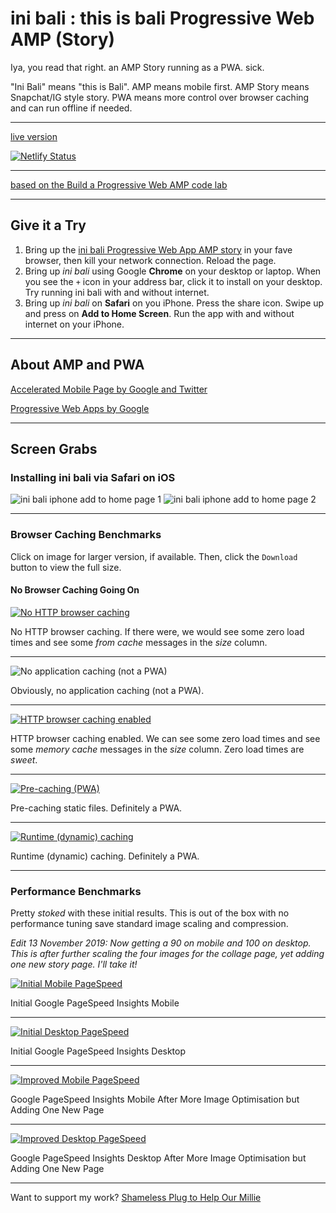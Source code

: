 # ini bali : this is bali Progressive Web AMP (Story)

Iya, you read that right. an AMP Story running as a PWA. sick.

"Ini Bali" means "this is Bali". AMP means mobile first. AMP Story means Snapchat/IG style story. PWA means more control over browser caching and can run offline if needed.

---

[live version](https://inibali.netlify.com/)

[![Netlify Status](https://api.netlify.com/api/v1/badges/60cb91f6-a638-4728-869a-796f7398f995/deploy-status)](https://app.netlify.com/sites/inibali/deploys)

---

[based on the Build a Progressive Web AMP code lab](https://codelabs.developers.google.com/codelabs/amp-pwa-workbox/#0)

---

## Give it a Try

1. Bring up the [ini bali Progressive Web App AMP story](https://inibali.netlify.com/)
 in your fave browser, then kill your network connection. Reload the page.
2. Bring up _ini bali_ using Google **Chrome** on your desktop or laptop. When you see the `+` icon in your address bar, click it to install on your desktop. Try running ini bali with and without internet.
3. Bring up _ini bali_ on **Safari** on you iPhone. Press the share icon. Swipe up and press on **Add to Home Screen**. Run the app with and without internet on your iPhone.

---

## About AMP and PWA

[Accelerated Mobile Page by Google and Twitter](https://amp.dev/)

[Progressive Web Apps by Google](https://developers.google.com/web/progressive-web-apps)

---

## Screen Grabs

### Installing ini bali via Safari on iOS

<img alt="ini bali iphone add to home page 1" title="ini bali iphone add to home page 1" src="screen-grabs/inibali-safari-ios-1.jpg">

<img alt="ini bali iphone add to home page 2" title="ini bali iphone add to home page 2" src="screen-grabs/inibali-safari-ios-2.jpg">

---

### Browser Caching Benchmarks

Click on image for larger version, if available. Then, click the `Download` button to view the full size.

#### No Browser Caching Going On

<a href="screen-grabs/avada-classic-http-cache-1420w.jpg">
<img alt="No HTTP browser caching" title="No HTTP browser caching" src="screen-grabs/avada-classic-http-cache-800w.jpg">
</a>

  No HTTP browser caching. If there were, we would see some zero load times and see some _from cache_ messages in the _size_ column.

---

<img alt="No application caching (not a PWA)" title="No application caching (not a PWA)" src="screen-grabs/avada-classic-application-cache-800w.jpg">

  Obviously, no application caching (not a PWA).

---

<a href="screen-grabs/inibali-amp-pwa-http-cache-1420w.jpg">
<img alt="HTTP browser caching enabled" title="HTTP browser caching enabled" src="screen-grabs/inibali-amp-pwa-http-cache-800w.jpg">
</a>

HTTP browser caching enabled. We can see some zero load times and see some _memory cache_ messages in the _size_ column. Zero load times are _sweet_.

---

<a href="screen-grabs/inibali-amp-pwa-precache-1420w.jpg">
<img alt="Pre-caching (PWA)" title="Pre-caching (PWA)" src="screen-grabs/inibali-amp-pwa-precache-800w.jpg">
</a>

  Pre-caching static files. Definitely a PWA.

---

<a href="screen-grabs/inibali-amp-pwa-runtime-cache-1420w.jpg">
<img alt="Runtime (dynamic) caching" title="Runtime (dynamic) caching" src="screen-grabs/inibali-amp-pwa-runtime-cache-800w.jpg">
</a>

  Runtime (dynamic) caching. Definitely a PWA.

---

### Performance Benchmarks

Pretty _stoked_ with these initial results. This is out of the box with no performance tuning save standard image scaling and compression.

<em>Edit 13 November 2019: Now getting a 90 on mobile and 100 on desktop. This is after further scaling the four images for the collage page, yet adding one new story page. I'll take it!</em>

<a href="screen-grabs/inibali-amp-wa-pagespeed-mob-10nov2019.jpg">
<img alt="Initial Mobile PageSpeed" title="Initial Mobile PageSpeed" src="screen-grabs/inibali-amp-wa-pagespeed-mob-10nov2019.jpg">
</a>

  Initial Google PageSpeed Insights Mobile

---

<a href="screen-grabs/inibali-amp-wa-pagespeed-dt-10nov2019.jpg">
<img alt="Initial Desktop PageSpeed" title="Initial Desktop PageSpeed" src="screen-grabs/inibali-amp-wa-pagespeed-dt-10nov2019.jpg">
</a>

  Initial Google PageSpeed Insights Desktop
  
---

<a href="screen-grabs/inibali-amp-wa-pagespeed-mob-13nov2019.jpg">
<img alt="Improved Mobile PageSpeed" title="Improved Mobile PageSpeed" src="screen-grabs/inibali-amp-wa-pagespeed-mob-13nov2019.jpg">
</a>

  Google PageSpeed Insights Mobile After More Image Optimisation but Adding One New Page

---

<a href="screen-grabs/inibali-amp-wa-pagespeed-dt-13nov2019.jpg">
<img alt="Improved Desktop PageSpeed" title="Improved Desktop PageSpeed" src="screen-grabs/inibali-amp-wa-pagespeed-dt-13nov2019.jpg">
</a>

  Google PageSpeed Insights Desktop After More Image Optimisation but Adding One New Page
  
---

Want to support my work? [Shameless Plug to Help Our Millie](https://ko-fi.com/marklchaves)
